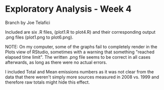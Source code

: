 # Exploratory Analysis - Week 4

Branch by Joe Telafici

Included are six .R files, (plot1.R to plot4.R) and their corresponding output .png files (plot1.png to plot6.png).

NOTE: On my computer, some of the graphs fail to completely render in the Plots view of RStudio, sometimes with a warning that something "reached elapsed time limit".  The written .png file seems to be correct in all cases afterwards, as long as there were no actual errors.

I included Total and Mean emissions numbers as it was not clear from the data that there weren't simply more sources measured in 2008 vs. 1999 and therefore raw totals might hide this effect.
